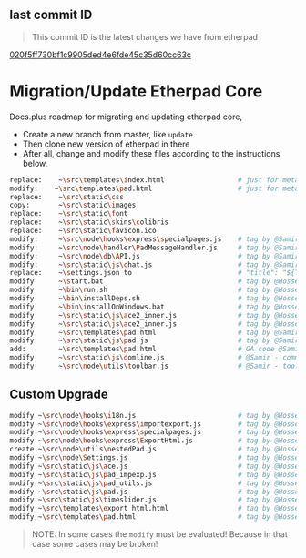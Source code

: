 ## last commit ID

> This commit ID is the latest changes we have from etherpad

[020f5ff730bf1c9905ded4e6fde45c35d60cc63c](https://github.com/ether/etherpad-lite/commit/020f5ff730bf1c9905ded4e6fde45c35d60cc63c)

# Migration/Update Etherpad Core

Docs.plus roadmap for migrating and updating etherpad core,

- Create a new branch from master, like `update`
- Then clone new version of etherpad in there
- After all, change and modify these files according to the instructions below.

``` bash
replace:    ~\src\templates\index.html                  # just for meta
modify:    ~\src\templates\pad.html                     # just for meta & static root
replace:    ~\src\static\css
copy:       ~\src\static\images
replace:    ~\src\static\font
replace:    ~\src\static\skins\colibris
replace:    ~\src\static\favicon.ico
modify:     ~\src\node\hooks\express\specialpages.js    # tag by @Samir
modify:     ~\src\node\handler\PadMessageHandler.js     # tag by @Samir
modify:     ~\src\node\db\API.js                        # tag by @Samir
modify:     ~\src\static\js\chat.js                     # tag by @Samir
replace:    ~\settings.json to                          # "title": "${TITLE:docs.plus | Loading...}",
modify      ~\start.bat                                 # tag by @Hossein
modify      ~\bin\run.sh                                # tag by @Hossein
modify      ~\bin\installDeps.sh                        # tag by @Hossein
modify      ~\bin\installOnWindows.bat                  # tag by @Hossein
modify      ~\src\static\js\ace2_inner.js               # tag by @Hossein customElements
modify      ~\src\static\js\ace2_inner.js               # tag by @Hossein customElements
modify      ~\src\templates\pad.html                    # tag by @Samir change loading block - going to top after body
modify      ~\src\static\js\pad.js                      # tag by @Samir - change error to reconnect and socket config
add:        ~\src\templates\pad.html                    # GA code @Samir
modify      ~\src\static\js\domline.js                  # @Samir - commented because want to process on copied external link
modify      ~\src\node\utils\toolbar.js                 # @Samir - toolbar divider changes
```

## Custom Upgrade

```bash
modify ~\src\node\hooks\i18n.js                         # tag by @Hossein, change locale static routers
modify ~\src\node\hooks\express\importexport.js         # tag by @Hossein, change import&export routers
modify ~\src\node\hooks\express\specialpages.js         # tag by @Hossein, change serving pad routers
modify ~\src\node\hooks\express\ExportHtml.js           # tag by @Hossein
create ~\src\node\utils\nestedPad.js                    # tag by @Hossein, helper for generating padId, padName, padView
modify ~\src\node\Settings.js                           # tag by @Hossein
modify ~\src\static\js\ace.js                           # tag by @Hossein, absUrl fn
modify ~\src\static\js\pad_impexp.js                    # tag by @Hossein, location.path replace
modify ~\src\static\js\pad_utils.js                     # tag by @Hossein, static root
modify ~\src\static\js\pad.js                           # tag by @Hossein, clientVars, padId
modify ~\src\static\js\timeslider.js                    # tag by @Hossein, clientVars, padId
modify ~\src\templates\export_html.html                 # tag by @Hossein, padId => padName
modify ~\src\templates\pad.html                         # tag by @Hossein, put staticRoot, padId, padName, PadView to clientvars
```

>NOTE: In some cases the `modify` must be evaluated! Because in that case some cases may be broken!
